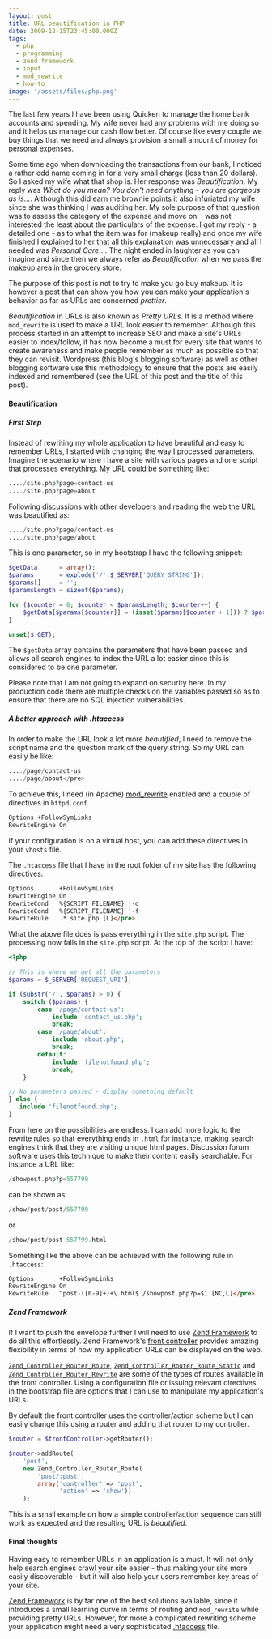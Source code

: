 ```yaml
---
layout: post
title: URL beautification in PHP
date: 2009-12-15T23:45:00.000Z
tags:
  - php
  - programming
  - zend framework
  - input
  - mod_rewrite
  - how-to
image: '/assets/files/php.png'
---
```

The last few years I have been using Quicken to manage the home bank accounts and spending. My wife never had any problems with me doing so and it helps us manage our cash flow better. Of course like every couple we buy things that we need and always provision a small amount of money for personal expenses.

Some time ago when downloading the transactions from our bank, I noticed a rather odd name coming in for a very small charge (less than 20 dollars). So I asked my wife what that shop is. Her response was *Beautification*. My reply was *What do you mean? You don't need anything - you are gorgeous as is...*. Although this did earn me brownie points it also infuriated my wife since she was thinking I was auditing her. My sole purpose of that question was to assess the category of the expense and move on. I was not interested the least about the particulars of the expense. I got my reply - a detailed one - as to what the item was for (makeup really) and once my wife finished I explained to her that all this explanation was unnecessary and all I needed was *Personal Care*.... The night ended in laughter as you can imagine and since then we always refer as *Beautification* when we pass the makeup area in the grocery store.

The purpose of this post is not to try to make you go buy makeup. It is however a post that can show you how you can make your application's behavior as far as URLs are concerned *prettier*.

*Beautification* in URLs is also known as *Pretty URLs*. It is a method where `mod_rewrite` is used to make a URL look easier to remember. Although this process started in an attempt to increase SEO and make a site's URLs easier to index/follow, it has now become a must for every site that wants to create awareness and make people remember as much as possible so that they can revisit. Wordpress (this blog's blogging software) as well as other blogging software use this methodology to ensure that the posts are easily indexed and remembered (see the URL of this post and the title of this post).

#### Beautification

##### First Step

Instead of rewriting my whole application to have beautiful and easy to remember URLs, I started with changing the way I processed parameters. Imagine the scenario where I have a site with various pages and one script that processes everything. My URL could be something like:

```php
..../site.php?page=contact-us
..../site.php?page=about
```

Following discussions with other developers and reading the web the URL was beautified as:

```php
..../site.php?page/contact-us
..../site.php?page/about
```

This is one parameter, so in my bootstrap I have the following snippet:

```php
$getData      = array();
$params       = explode('/',$_SERVER['QUERY_STRING']);
$params[]     = '';
$paramsLength = sizeof($params);

for ($counter = 0; $counter < $paramsLength; $counter++) {
    $getData[$params[$counter]] = (isset($params[$counter + 1])) ? $params[$counter + 1] : '';
}

unset($_GET);
```

The `$getData` array contains the parameters that have been passed and allows all search engines to index the URL a lot easier since this is considered to be one parameter.

Please note that I am not going to expand on security here. In my production code there are multiple checks on the variables passed so as to ensure that there are no SQL injection vulnerabilities.

##### A better approach with .htaccess

In order to make the URL look a lot more *beautified*, I need to remove the script name and the question mark of the query string. So my URL can easily be like:

```php
..../page/contact-us
..../page/about</pre>
```

To achieve this, I need (in Apache) [mod_rewrite](https://httpd.apache.org/docs/2.0/mod/mod_rewrite.html) enabled and a couple of directives in `httpd.conf`

```html
Options +FollowSymLinks
RewriteEngine On
```

If your configuration is on a virtual host, you can add these directives in your `vhosts` file.

The `.htaccess` file that I have in the root folder of my site has the following directives:

```html
Options       +FollowSymLinks
RewriteEngine On
RewriteCond   %{SCRIPT_FILENAME} !-d
RewriteCond   %{SCRIPT_FILENAME} !-f
RewriteRule   .* site.php [L]</pre>
```

What the above file does is pass everything in the `site.php` script. The processing now falls in the `site.php` script. At the top of the script I have:

```php
<?php

// This is where we get all the parameters
$params = $_SERVER['REQUEST_URI'];

if (substr('/', $params) > 0) {
    switch ($params) {
        case '/page/contact-us':
            include 'contact_us.php';
            break;
        case '/page/about':
            include 'about.php';
            break;
        default:
            include 'filenotfound.php';
            break;
    }

// No parameters passed - display something default
} else {
   include 'filenotfound.php';
}
```

From here on the possibilities are endless. I can add more logic to the rewrite rules so that everything ends in `.html` for instance, making search engines think that they are visiting unique html pages. Discussion forum software uses this technique to make their content easily searchable. For instance a URL like:

```php
/showpost.php?p=557799
```

can be shown as:

```php
/show/post/post/557799
```

or

```php
/show/post/post-557799.html
```

Something like the above can be achieved with the following rule in `.htaccess`:

```html
Options       +FollowSymLinks
RewriteEngine On
RewriteRule   ^post-([0-9]+)+\.html$ /showpost.php?p=$1 [NC,L]</pre>
```

##### Zend Framework

If I want to push the envelope further I will need to use [Zend Framework](https://framework.zend.com/) to do all this effortlessly. Zend Framework's [front controller](https://framework.zend.com/manual/1.12/en/zend.controller.html) provides amazing flexibility in terms of how my application URLs can be displayed on the web.

[`Zend_Controller_Router_Route`](https://framework.zend.com/manual/1.12/en/zend.controller.router.html#zend.controller.router.routes.standard), [`Zend_Controller_Router_Route_Static`](https://framework.zend.com/manual/1.12/en/zend.controller.router.html#zend.controller.router.routes.static) and [`Zend_Controller_Router_Rewrite`](https://framework.zend.com/manual/1.12/en/zend.controller.router.html#zend.controller.router.default-routes) are some of the types of routes available in the front controller. Using a configuration file or issuing relevant directives in the bootstrap file are options that I can use to manipulate my application's URLs.

By default the front controller uses the controller/action scheme but I can easily change this using a router and adding that router to my controller.

```php
$router = $frontController->getRouter();

$router->addRoute(
    'post',
    new Zend_Controller_Router_Route(
        'post/:post',
        array('controller' => 'post',
              'action' => 'show'))
    );
```

This is a small example on how a simple controller/action sequence can still work as expected and the resulting URL is *beautified*.

#### Final thoughts

Having easy to remember URLs in an application is a must. It will not only help search engines crawl your site easier - thus making your site more easily discoverable - but it will also help your users remember key areas of your site.

[Zend Framework](https://framework.zend.com/) is by far one of the best solutions available, since it introduces a small learning curve in terms of routing and `mod_rewrite` while providing pretty URLs. However, for more a complicated rewriting scheme your application might need a very sophisticated [.htaccess](https://httpd.apache.org/docs/2.0/howto/htaccess.html) file.
